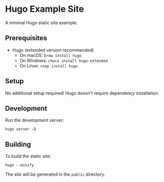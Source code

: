 # Hugo Example Site

A minimal Hugo static site example.

## Prerequisites

- Hugo (extended version recommended)
  - On macOS: `brew install hugo`
  - On Windows: `choco install hugo-extended`
  - On Linux: `snap install hugo`

## Setup

No additional setup required! Hugo doesn't require dependency installation.

## Development

Run the development server:

    hugo server -D

## Building

To build the static site:

    hugo --minify

The site will be generated in the `public` directory.